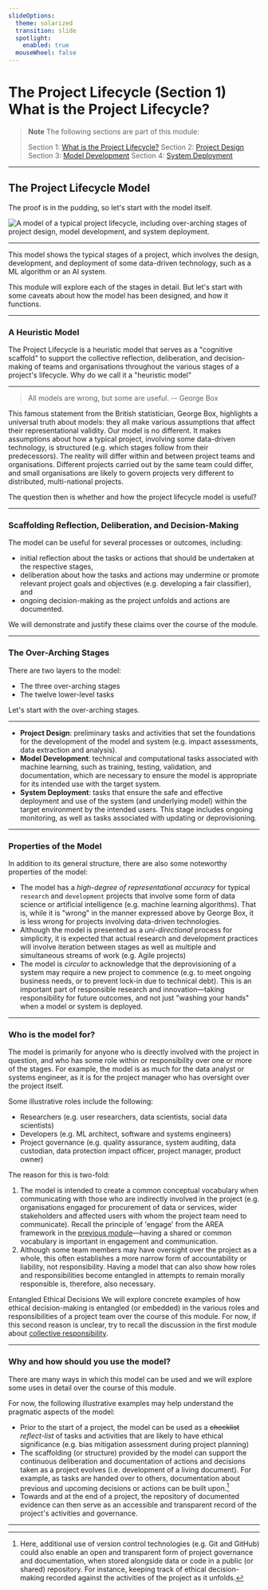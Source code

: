 ```yaml
---
slideOptions:
  theme: solarized
  transition: slide
  spotlight:
    enabled: true
  mouseWheel: false
---
```


# The Project Lifecycle (Section 1) What is the Project Lifecycle?

> **Note**
> The following sections are part of this module:
>
> Section 1: [What is the Project Lifecycle?](rri-101-1.md)
> Section 2: [Project Design](rri-101-2.md)
> Section 3: [Model Development](rri-101-3.md)
> Section 4: [System Deployment](rri-101-4.md)

---

## The Project Lifecycle Model

The proof is in the pudding, so let's start with the model itself.

![A model of a typical project lifecycle, including over-arching stages of project design, model development, and system deployment.](https://raw.githubusercontent.com/alan-turing-institute/turing-commons/main/docs/assets/images/graphics/project-lifecycle.png)

----

This model shows the typical stages of a project, which involves the design, development, and deployment of some data-driven technology, such as a ML algorithm or an AI system.

This module will explore each of the stages in detail.
But let's start with some caveats about how the model has been designed, and how it functions.

----

### A Heuristic Model

The Project Lifecycle is a heuristic model that serves as a "cognitive scaffold" to support the collective reflection, deliberation, and decision-making of teams and organisations throughout the various stages of a project's lifecycle.
Why do we call it a "heuristic model"

----

> All models are wrong, but some are useful.
> -- George Box

This famous statement from the British statistician, George Box, highlights a universal truth about models: they all make various assumptions that affect their representational validity.
Our model is no different.
It makes assumptions about how a typical project, involving some data-driven technology, is structured (e.g. which stages follow from their predecessors).
The reality will differ within and between project teams and organisations.
Different projects carried out by the same team could differ, and small organisations are likely to govern projects very different to distributed, multi-national projects.

The question then is whether and how the project lifecycle model is useful?

----

### Scaffolding Reflection, Deliberation, and Decision-Making

The model can be useful for several processes or outcomes, including:

- initial reflection about the tasks or actions that should be undertaken at the respective stages,
- deliberation about how the tasks and actions may undermine or promote relevant project goals and objectives (e.g. developing a fair classifier), and
- ongoing decision-making as the project unfolds and actions are documented.

We will demonstrate and justify these claims over the course of the module.

---

### The Over-Arching Stages

There are two layers to the model:

- The three over-arching stages
- The twelve lower-level tasks

Let's start with the over-arching stages.

----

- **Project Design**: preliminary tasks and activities that set the foundations for the development of the model and system (e.g. impact assessments, data extraction and analysis).
- **Model Development**: technical and computational tasks associated with machine learning, such as training, testing, validation, and documentation, which are necessary to ensure the model is appropriate for its intended use with the target system.
- **System Deployment**: tasks that ensure the safe and effective deployment and use of the system (and underlying model) within the target environment by the intended users. This stage includes ongoing monitoring, as well as tasks associated with updating or deprovisioning.

----

### Properties of the Model

In addition to its general structure, there are also some noteworthy properties of the model:

- The model has a *high-degree of representational accuracy* for typical `research` and `development` projects that involve some form of data science or artificial intelligence (e.g. machine learning algorithms). That is, while it is "wrong" in the manner expressed above by George Box, it is less wrong for projects involving data-driven technologies.
- Although the model is presented as a *uni-directional* process for simplicity, it is expected that actual research and development practices will involve iteration between stages as well as multiple and simultaneous streams of work (e.g. Agile projects)
- The model is *circular* to acknowledge that the deprovisioning of a system may require a new project to commence (e.g. to meet ongoing business needs, or to prevent lock-in due to technical debt). This is an important part of responsible research and innovation—taking responsibility for future outcomes, and not just "washing your hands" when a model or system is deployed.

----

### Who is the model for?

The model is primarily for anyone who is directly involved with the project in question, and who has some role within or responsibility over one or more of the stages.
For example, the model is as much for the data analyst or systems engineer, as it is for the project manager who has oversight over the project itself.

<!-- admonition -->
Some illustrative roles include the following:

- Researchers (e.g. user researchers, data scientists, social data scientists)
- Developers (e.g. ML architect, software and systems engineers)
- Project governance (e.g. quality assurance, system auditing, data custodian, data protection impact officer, project manager, product owner)
<!-- end admonition -->

The reason for this is two-fold:

1. The model is intended to create a common conceptual vocabulary when communicating with those who are indirectly involved in the project (e.g. organisations engaged for procurement of data or services, wider stakeholders and affected users with whom the project team need to communicate). Recall the principle of 'engage' from the AREA framework in the [previous module](rri-100-3.md)—having a shared or common vocabulary is important in engagement and communication.
2. Although some team members may have oversight over the project as a whole, this often establishes a more narrow form of accountability or liability, not responsibility. Having a model that can also show how roles and responsibilities become entangled in attempts to remain morally responsible is, therefore, also necessary.

<!-- admonition -->
Entangled Ethical Decisions
We will explore concrete examples of how ethical decision-making is entangled (or embedded) in the various roles and responsibilities of a project team over the course of this module.
For now, if this second reason is unclear, try to recall the discussion in the first module about [collective responsibility](rri-100-1.md).

----

### Why and how should you use the model?

There are many ways in which this model can be used and we will explore some uses in detail over the course of this module.

For now, the following illustrative examples may help understand the pragmatic aspects of the model:

- Prior to the start of a project, the model can be used as a ~~checklist~~ *reflect-list* of tasks and activities that are likely to have ethical significance (e.g. bias mitigation assessment during project planning)
- The scaffolding (or structure) provided by the model can support the continuous deliberation and documentation of actions and decisions taken as a project evolves (i.e. development of a living document). For example, as tasks are handed over to others, documentation about previous and upcoming decisions or actions can be built upon.[^version]
- Towards and at the end of a project, the repository of documented evidence can then serve as an accessible and transparent record of the project's activities and governance.

---

[^version]: Here, additional use of version control technologies (e.g. Git and GitHub) could also enable an open and transparent form of project governance and documentation, when stored alongside data or code in a public (or shared) repository. For instance, keeping track of ethical decision-making recorded against the activities of the project as it unfolds.

